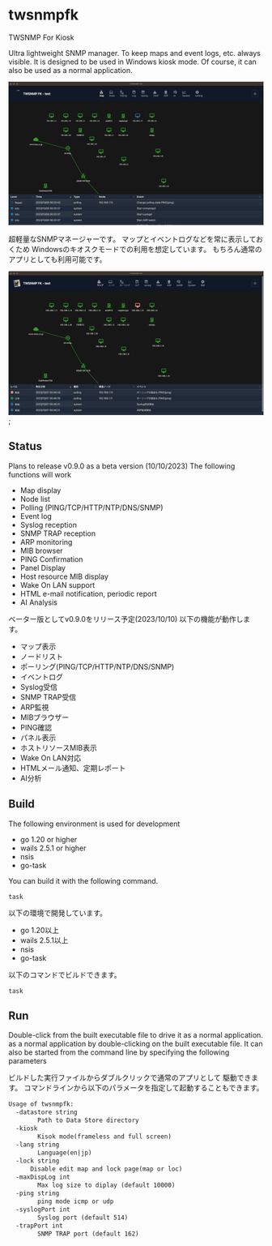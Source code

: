 # twsnmpfk
TWSNMP For Kiosk

Ultra lightweight SNMP manager.
To keep maps and event logs, etc. always visible.
It is designed to be used in Windows kiosk mode.
Of course, it can also be used as a normal application.

![](doc/images/en/2023-10-08_06-21-51.png)

超軽量なSNMPマネージャーです。
マップとイベントログなどを常に表示しておくため
Windowsのキオスクモードでの利用を想定しています。
もちろん通常のアプリとしても利用可能です。

![](doc/images/ja/2023-10-07_06-47-37.png);

## Status

Plans to release v0.9.0 as a beta version (10/10/2023)
The following functions will work

- Map display
- Node list
- Polling (PING/TCP/HTTP/NTP/DNS/SNMP)
- Event log
- Syslog reception
- SNMP TRAP reception
- ARP monitoring
- MIB browser
- PING Confirmation
- Panel Display
- Host resource MIB display
- Wake On LAN support
- HTML e-mail notification, periodic report
- AI Analysis

ベーター版としてv0.9.0をリリース予定(2023/10/10)
以下の機能が動作します。

- マップ表示
- ノードリスト
- ポーリング(PING/TCP/HTTP/NTP/DNS/SNMP)
- イベントログ
- Syslog受信
- SNMP TRAP受信
- ARP監視
- MIBブラウザー
- PING確認
- パネル表示
- ホストリソースMIB表示
- Wake On LAN対応
- HTMLメール通知、定期レポート
- AI分析

## Build 

The following environment is used for development

 - go 1.20 or higher
 - wails 2.5.1 or higher
 - nsis
 - go-task

You can build it with the following command.

 ````
 task
 ````


以下の環境で開発しています。

 - go 1.20以上
 - wails 2.5.1以上
 - nsis
 - go-task

以下のコマンドでビルドできます。
 ```
 task
 ```
 
 ## Run

 Double-click from the built executable file to drive it as a normal application.
as a normal application by double-clicking on the built executable file.
It can also be started from the command line by specifying the following parameters

ビルドした実行ファイルからダブルクリックで通常のアプリとして
駆動できます。
コマンドラインから以下のパラメータを指定して起動することもできます。

```
Usage of twsnmpfk:
  -datastore string
    	Path to Data Store directory
  -kiosk
    	Kisok mode(frameless and full screen)
  -lang string
    	Language(en|jp)
  -lock string
      Disable edit map and lock page(map or loc)
  -maxDispLog int
    	Max log size to diplay (default 10000)
  -ping string
    	ping mode icmp or udp
  -syslogPort int
    	Syslog port (default 514)
  -trapPort int
    	SNMP TRAP port (default 162)
```